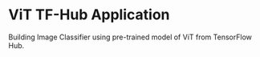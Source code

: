 # ViT TF-Hub Application
Building Image Classifier using pre-trained model of ViT from TensorFlow Hub.
